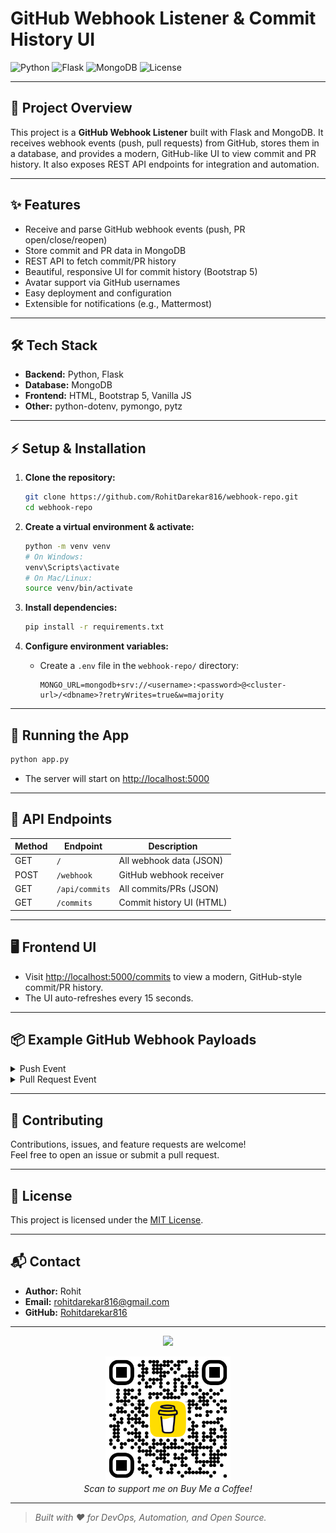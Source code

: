 # GitHub Webhook Listener & Commit History UI

![Python](https://img.shields.io/badge/Python-3.8%2B-blue?logo=python)
![Flask](https://img.shields.io/badge/Flask-2.x-lightgrey?logo=flask)
![MongoDB](https://img.shields.io/badge/MongoDB-Database-green?logo=mongodb)
![License](https://img.shields.io/badge/license-MIT-blue.svg)

---

## 🚀 Project Overview

This project is a **GitHub Webhook Listener** built with Flask and MongoDB. It receives webhook events (push, pull requests) from GitHub, stores them in a database, and provides a modern, GitHub-like UI to view commit and PR history. It also exposes REST API endpoints for integration and automation.

---

## ✨ Features

- Receive and parse GitHub webhook events (push, PR open/close/reopen)
- Store commit and PR data in MongoDB
- REST API to fetch commit/PR history
- Beautiful, responsive UI for commit history (Bootstrap 5)
- Avatar support via GitHub usernames
- Easy deployment and configuration
- Extensible for notifications (e.g., Mattermost)

---

## 🛠️ Tech Stack

- **Backend:** Python, Flask
- **Database:** MongoDB
- **Frontend:** HTML, Bootstrap 5, Vanilla JS
- **Other:** python-dotenv, pymongo, pytz

---

## ⚡ Setup & Installation

1. **Clone the repository:**
   ```bash
   git clone https://github.com/RohitDarekar816/webhook-repo.git
   cd webhook-repo
   ```

2. **Create a virtual environment & activate:**
   ```bash
   python -m venv venv
   # On Windows:
   venv\Scripts\activate
   # On Mac/Linux:
   source venv/bin/activate
   ```

3. **Install dependencies:**
   ```bash
   pip install -r requirements.txt
   ```

4. **Configure environment variables:**
   - Create a `.env` file in the `webhook-repo/` directory:
     ```env
     MONGO_URL=mongodb+srv://<username>:<password>@<cluster-url>/<dbname>?retryWrites=true&w=majority
     ```

---

## 🏃 Running the App

```bash
python app.py
```
- The server will start on [http://localhost:5000](http://localhost:5000)

---

## 🔗 API Endpoints

| Method | Endpoint         | Description                       |
|--------|------------------|-----------------------------------|
| GET    | `/`              | All webhook data (JSON)           |
| POST   | `/webhook`       | GitHub webhook receiver           |
| GET    | `/api/commits`   | All commits/PRs (JSON)            |
| GET    | `/commits`       | Commit history UI (HTML)          |

---

## 🖥️ Frontend UI

- Visit [http://localhost:5000/commits](http://localhost:5000/commits) to view a modern, GitHub-style commit/PR history.
- The UI auto-refreshes every 15 seconds.

---

## 📦 Example GitHub Webhook Payloads

<details>
<summary>Push Event</summary>

```json
{
  "after": "commitsha123...",
  "head_commit": {
    "author": { "name": "octocat" },
    "timestamp": "2024-05-01T12:34:56+00:00"
  },
  "ref": "refs/heads/main"
}
```
</details>

<details>
<summary>Pull Request Event</summary>

```json
{
  "action": "opened",
  "number": 42,
  "pull_request": {
    "user": { "login": "octocat" },
    "head": { "ref": "feature-branch" },
    "base": { "ref": "main" },
    "created_at": "2024-05-01T12:34:56Z"
  }
}
```
</details>

---

## 🤝 Contributing

Contributions, issues, and feature requests are welcome!<br>
Feel free to open an issue or submit a pull request.

---

## 📄 License

This project is licensed under the [MIT License](LICENSE).

---

## 📬 Contact

- **Author:** Rohit
- **Email:** [rohitdarekar816@gmail.com](mailto:your-email@example.com)
- **GitHub:** [Rohitdarekar816](https://github.com/your-github-username)

---

<p align="center">
  <a href="https://www.buymeacoffee.com/rohitdarekar"><img src="https://img.buymeacoffee.com/button-api/?text=Buy me a coffee&emoji=&slug=rohitdarekar&button_colour=FFDD00&font_colour=000000&font_family=Cookie&outline_colour=000000&coffee_colour=ffffff" /></a>
</p>

<p align="center">
  <img src="bmc_qr.png" alt="Buy Me a Coffee QR" width="200" />
  <br/>
  <em>Scan to support me on Buy Me a Coffee!</em>
</p>

---

> _Built with ❤️ for DevOps, Automation, and Open Source._

